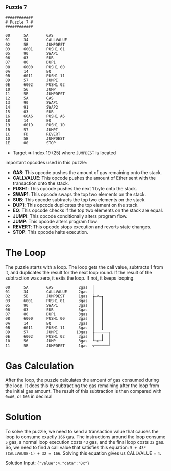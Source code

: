 ### Puzzle 7

```assembly
############
# Puzzle 7 #
############

00      5A        GAS
01      34        CALLVALUE
02      5B        JUMPDEST
03      6001      PUSH1 01
05      90        SWAP1
06      03        SUB
07      80        DUP1
08      6000      PUSH1 00
0A      14        EQ
0B      6011      PUSH1 11
0D      57        JUMPI
0E      6002      PUSH1 02
10      56        JUMP
11      5B        JUMPDEST
12      5A        GAS
13      90        SWAP1
14      91        SWAP2
15      03        SUB
16      60A6      PUSH1 A6
18      14        EQ
19      601D      PUSH1 1D
1B      57        JUMPI
1C      FD        REVERT
1D      5B        JUMPDEST
1E      00        STOP
```

- Target => Index 19 (25) where `JUMPDEST` is located

important opcodes used in this puzzle:

- **GAS**: This opcode pushes the amount of gas remaining onto the stack.
- **CALLVALUE**: This opcode pushes the amount of Ether sent with the transaction onto the stack.
- **PUSH1**: This opcode pushes the next 1 byte onto the stack.
- **SWAP1**: This opcode swaps the top two elements on the stack.
- **SUB**: This opcode subtracts the top two elements on the stack.
- **DUP1**: This opcode duplicates the top element on the stack.
- **EQ**: This opcode checks if the top two elements on the stack are equal.
- **JUMPI**: This opcode conditionally alters program flow.
- **JUMP**: This opcode alters program flow.
- **REVERT**: This opcode stops execution and reverts state changes.
- **STOP**: This opcode halts execution.

# The Loop

The puzzle starts with a loop. The loop gets the call value, subtracts 1 from it, and duplicates the result for the next loop round. If the result of the subtraction was zero, it exits the loop. If not, it keeps looping.

```assembly
00      5A        GAS           2gas  │
01      34        CALLVALUE     2gas  │
02      5B        JUMPDEST      1gas  ┢━<━┓
03      6001      PUSH1 01      3gas  ┃   ┃
05      90        SWAP1         3gas  ┃   ┃
06      03        SUB           3gas  ┃   ┃
07      80        DUP1          3gas  ┃   ┃
08      6000      PUSH1 00      3gas  ┃   ┃
0A      14        EQ            3gas  ┃   ┃
0B      6011      PUSH1 11      3gas  ┃   ┃
0D      57        JUMPI        10gas  ┠──────┐
0E      6002      PUSH1 02      3gas  ┃   ┃  │
10      56        JUMP          8gas  ┗━>━┛  │
11      5B        JUMPDEST      1gas  <──────┘
```

# Gas Calculation

After the loop, the puzzle calculates the amount of gas consumed during the loop. It does this by subtracting the gas remaining after the loop from the initial gas amount. The result of this subtraction is then compared with `0xA6`, or `166` in decimal

# Solution

To solve the puzzle, we need to send a transaction value that causes the loop to consume exactly `166` gas. The instructions around the loop consume `5` gas, a normal loop execution costs `43` gas, and the final loop costs `32` gas. So, we need to find a call value that satisfies this equation: `5 + 43*(CALLVALUE-1) + 32 = 166`. Solving this equation gives us CALLVALUE = `4`.

Solution Input:
`{"value":4,"data":"0x"}`
